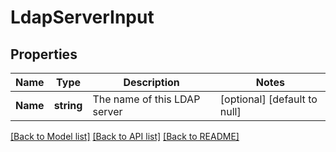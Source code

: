 # LdapServerInput

## Properties
Name | Type | Description | Notes
------------ | ------------- | ------------- | -------------
**Name** | **string** | The name of this LDAP server | [optional] [default to null]

[[Back to Model list]](../README.md#documentation-for-models) [[Back to API list]](../README.md#documentation-for-api-endpoints) [[Back to README]](../README.md)


